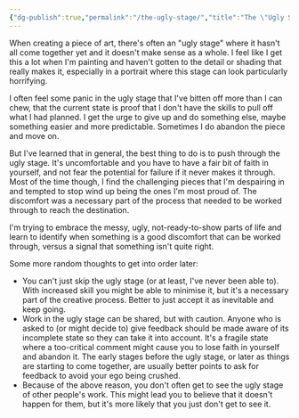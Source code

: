 ```yaml
---
{"dg-publish":true,"permalink":"/the-ugly-stage/","title":"The \"Ugly Stage\"","tags":["process","seedling"],"updated":"11 January, 2023"}
---
```


When creating a piece of art, there's often an "ugly stage" where it hasn't all come together yet and it doesn't make sense as a whole. I feel like I get this a lot when I'm painting and haven't gotten to the detail or shading that really makes it, especially in a portrait where this stage can look particularly horrifying.

I often feel some panic in the ugly stage that I've bitten off more than I can chew, that the current state is proof that I don't have the skills to pull off what I had planned. I get the urge to give up and do something else, maybe something easier and more predictable. Sometimes I do abandon the piece and move on.

But I've learned that in general, the best thing to do is to push through the ugly stage. It's uncomfortable and you have to have a fair bit of faith in yourself, and not fear the potential for failure if it never makes it through. Most of the time though, I find the challenging pieces that I'm despairing in and tempted to stop wind up being the ones I'm most proud of. The discomfort was a necessary part of the process that needed to be worked through to reach the destination. 

I'm trying to embrace the messy, ugly, not-ready-to-show parts of life and learn to identify when something is a good discomfort that can be worked through, versus a signal that something isn't quite right.

Some more random thoughts to get into order later:
* You can't just skip the ugly stage (or at least, I've never been able to). With increased skill you might be able to minimise it, but it's a necessary part of the creative process. Better to just accept it as inevitable and keep going.
* Work in the ugly stage can be shared, but with caution. Anyone who is asked to (or might decide to) give feedback should be made aware of its incomplete state so they can take it into account. It's a fragile state where a too-critical comment might cause you to lose faith in yourself and abandon it. The early stages before the ugly stage, or later as things are starting to come together, are usually better points to ask for feedback to avoid your ego being crushed.
* Because of the above reason, you don't often get to see the ugly stage of other people's work. This might lead you to believe that it doesn't happen for them, but it's more likely that you just don't get to see it. 